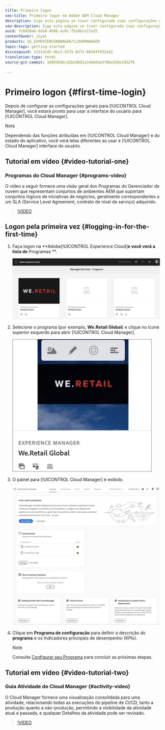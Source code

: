 ```yaml
---
title: Primeiro logon
seo-title: Primeiro logon no Adobe AEM Cloud Manager
description: Siga esta página se tiver configurado suas configurações gerais e estiver pronto para usar o Cloud Manager pela primeira vez.
seo-description: Siga esta página se tiver configurado suas configurações gerais e estiver pronto para usar o Adobe AEM Cloud Manager pela primeira vez.
uuid: 7c8458a6-6de8-4946-ac0c-fb10bce17a15
contentOwner: jsyal
products: SG_EXPERIENCEMANAGER/CLOUDMANAGER
topic-tags: getting-started
discoiquuid: 2221d1d5-dbc2-4175-8371-60344f932a82
translation-type: tm+mt
source-git-commit: 16893b8bcd2b2d681a14bb6be3786e358e1952fb

---
```



# Primeiro logon {#first-time-login}

Depois de configurar as configurações gerais para [!UICONTROL Cloud Manager], você estará pronto para usar a interface do usuário para [!UICONTROL Cloud Manager].

>[!NOTE]
>
>Dependendo das funções atribuídas em [!UICONTROL Cloud Manager] e do estado do aplicativo, você verá telas diferentes ao usar a [!UICONTROL Cloud Manager] interface do usuário.

## Tutorial em vídeo {#video-tutorial-one}

### Programas do Cloud Manager {#programs-video}

O vídeo a seguir fornece uma visão geral dos Programas do Gerenciador de nuvem que representam conjuntos de ambientes AEM que suportam conjuntos lógicos de iniciativas de negócios, geralmente correspondentes a um SLA (Service Level Agreement, contrato de nível de serviço) adquirido.

>[!VIDEO](https://video.tv.adobe.com/v/26313/)

## Logon pela primeira vez {#logging-in-for-the-first-time}

1. Faça logon na **Adobe[!UICONTROL Experience Cloud]**e você verá a lista de** Programas **.

   ![](assets/screen_shot_2018-06-04at120643pm.png)

1. Selecione o programa (por exemplo, **We.Retail Global**) e clique no ícone superior esquerdo para abrir [!UICONTROL Cloud Manager].

   ![](assets/first-timea1.png)

1. O painel para [!UICONTROL Cloud Manager] é exibido.

   ![](assets/FirstLogin1.png)

1. Clique em **Programa de configuração** para definir a descrição do **programa** e os Indicadores principais de desempenho (KPIs).

   >[!NOTE]
   >
   >Consulte [Configurar seu Programa](https://helpx.adobe.com/experience-manager/cloud-manager/using/setting-up-program.html) para concluir as próximas etapas.

## Tutorial em vídeo {#video-tutorial-two}

### Guia Atividade do Cloud Manager {#activity-video}

O Cloud Manager fornece uma visualização consolidada para uma atividade, relacionando todas as execuções do pipeline de CI/CD, tanto a produção quanto a não-produção, permitindo a visibilidade da atividade atual e passada, e qualquer Detalhes da atividade pode ser revisado.

>[!VIDEO](https://video.tv.adobe.com/v/26313/)